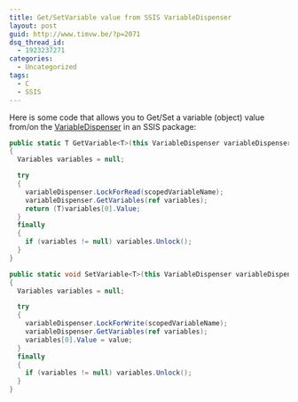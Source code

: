 ```yaml
---
title: Get/SetVariable value from SSIS VariableDispenser
layout: post
guid: http://www.timvw.be/?p=2071
dsq_thread_id:
  - 1923237271
categories:
  - Uncategorized
tags:
  - C
  - SSIS
---
```

Here is some code that allows you to Get/Set a variable (object) value from/on the [VariableDispenser](http://msdn.microsoft.com/en-us/library/microsoft.sqlserver.dts.runtime.variabledispenser.aspx) in an SSIS package:

```csharp
public static T GetVariable<T>(this VariableDispenser variableDispenser, string scopedVariableName)
{
  Variables variables = null;

  try
  {
    variableDispenser.LockForRead(scopedVariableName);
    variableDispenser.GetVariables(ref variables);
    return (T)variables[0].Value;
  }
  finally
  {
    if (variables != null) variables.Unlock();
  }
}

public static void SetVariable<T>(this VariableDispenser variableDispenser, string scopedVariableName, T value)
{
  Variables variables = null;

  try   
  {  
    variableDispenser.LockForWrite(scopedVariableName);  
    variableDispenser.GetVariables(ref variables);  
    variables[0].Value = value;  
  }  
  finally  
  {   
    if (variables != null) variables.Unlock();  
  }
}
```
